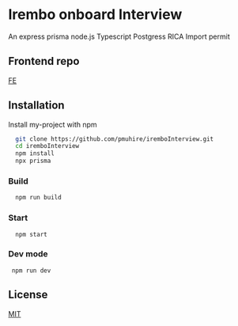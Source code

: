
# Irembo onboard Interview
An express prisma node.js Typescript Postgress RICA Import permit

## Frontend repo
[FE](https://github.com/pmuhire/irembo.git)
## Installation

Install my-project with npm

```bash
  git clone https://github.com/pmuhire/iremboInterview.git
  cd iremboInterview
  npm install
  npx prisma 
```
### Build
```bash
  npm run build
```
### Start
```
  npm start
```
### Dev mode
 ```
  npm run dev 
  ```
     
## License

[MIT](https://choosealicense.com/licenses/mit/)

